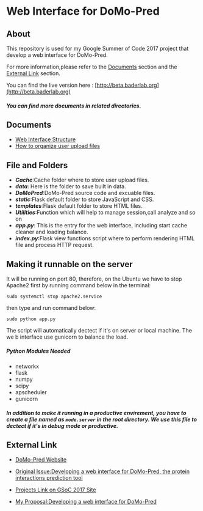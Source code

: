 # Web Interface for DoMo-Pred 

## About

This repository is used for my Google Summer of Code 2017 project that develop a web interface for DoMo-Pred.

 For more information,please refer to the [Documents](#documents) section and the [External Link](#external-link) section.

You can find the live version here : [http://beta.baderlab.org](http://beta.baderlab.org) 

##### You can find more documents in related directories.

## Documents

* [Web Interface Structure](https://docs.google.com/drawings/d/1qi1b4SFCYvlnH7GY6Xb6FxQY9YhwJtauFVaq_J4hUCE/edit?usp=sharing)
* [How to organize user upload files](https://docs.google.com/document/d/1APkUkN0uEzOe7zhLUL_Pja34OvYxDRr7CMukWNaqFUg/edit?usp=sharing)

## File and Folders

- **_Cache_**:Cache folder where to store user upload files.
- **_data_**: Here is the folder to save built in data.
- **_DoMoPred_**:DoMo-Pred source code and excuable files.
- **_static_**:Flask default folder to store JavaScript and CSS.
- **_templates_**:Flask default folder to store HTML files.
- **_Utilities_**:Function which will help to manage session,call analyze and so on
- **_app.py_**: This is the entry for the web interface, including start cache cleaner and loading balance.
- **_index.py_**:Flask view functions script where to perform rendering HTML file and process HTTP request.

## Making it runnable on the server

It will be running on port 80, therefore, on the Ubuntu we have to stop Apache2 first by running command below in the terminal:

```shell
sudo systemctl stop apache2.service
```

then type and run command below:

```shell
sudo python app.py
```

The script will automatically dectect if it's on server or local machine. The we b interface use gunicorn to balance the load.

##### Python Modules Needed

* networkx
* flask
* numpy
* scipy
* apscheduler
* gunicorn

##### In addition to make it running in a productive envirement, you have to create a file named as `mode.server` in the root directory. We use this file to dectect if it's in debug mode or productive.

## External Link

* [DoMo-Pred Website](http://www.baderlab.org/Software/DoMo-Pred)

* [Original Issue:Developing a web interface for DoMo-Pred, the protein interactions prediction tool](https://github.com/nrnb/GoogleSummerOfCode/issues/63)

* [Projects Link on GSoC 2017 Site](https://summerofcode.withgoogle.com/projects/#5045706436902912)

* [My Proposal:Developing a web interface for DoMo-Pred](https://storage.googleapis.com/summerofcode-prod.appspot.com/gsoc/core_project/doc/4956808348172288_1491032260_ProposalforDevelopingawebinterfaceforDoMo-Pred-NRNB-LongZhang_3.pdf?Expires=1495094303&GoogleAccessId=summerofcode-prod%40appspot.gserviceaccount.com&Signature=G7zxVNZpdiWA1tGfg%2FzYMQnWqKHZHsthUo0GUoY3uDWFrB4kW1LOvoHwhoEi7ntWMzi7DSAimiVsmC1jQLhMKN2Na8bTCKzFbCQXprxr6TOVHLWuWI2pWNZmOJm2C6mlLE3RpYIlhxwWaouE%2FJwvNd2k0DhqYVXWOsEWmXt%2B9HzB15Tx2BLa4wLeCrdWs9jouHoJx2uqHc8n1eJCgEbqbJ7WTJ%2B9r%2FmO1apJOuiM%2FPwZicilgaW4XJ5iWohXAgcce6gXUqFQt5yceYPcgU8Fvzt6nMNNkSxVk%2BM8ulFayMXRZP56OENtYBEJnuYUVbxXzQyd8UP%2FcXfOlgoGOSHSlw%3D%3D)
